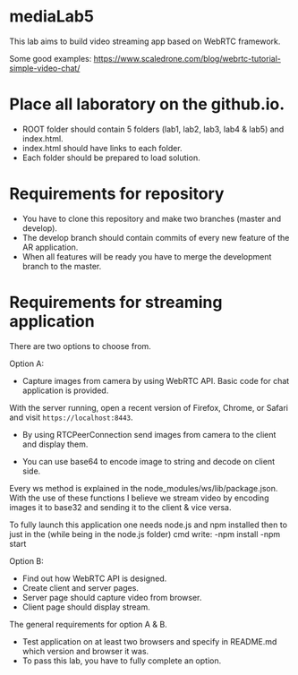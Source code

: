 # mediaLab5

This lab aims to build video streaming app based on WebRTC framework.

Some good examples:
https://www.scaledrone.com/blog/webrtc-tutorial-simple-video-chat/

# Place all laboratory on the github.io.
  - ROOT folder should contain 5 folders (lab1, lab2, lab3, lab4 & lab5) and index.html.
  - index.html should have links to each folder.
  - Each folder should be prepared to load solution.

# Requirements for repository
  - You have to clone this repository and make two branches (master and develop).
  - The develop branch should contain commits of every new feature of the AR application.
  - When all features will be ready you have to merge the development branch to the master.

# Requirements for streaming application
There are two options to choose from. 

Option A:
  - Capture images from camera by using WebRTC API. Basic code for chat application is provided.
  <!--COMPLETED:-->
  With the server running, open a recent version of Firefox, Chrome, or Safari and visit `https://localhost:8443`.
  - By using RTCPeerConnection send images from camera to the client and display them.
  <!--COMPLETED:-->
  - You can use base64 to encode image to string and decode on client side.
  <!--COMPLETED:-->
  Every ws method is explained in the node_modules/ws/lib/package.json.
  With the use of these functions I believe we stream video by encoding images it to base32 and sending it to the client & vice versa.

  <!--FULLY FUNCTIONAL WITH FIREFOX AND CHROME -->

To fully launch this application one needs node.js and npm installed
then to just in the (while being in the node.js folder) cmd write:
-npm install
-npm start
  
Option B:
  - Find out how WebRTC API is designed.
  - Create client and server pages.
  - Server page should capture video from browser.
  - Client page should display stream. 
  
  
The general requirements for option A & B.
  - Test application on at least two browsers and specify in README.md which version and browser it was.
  - To pass this lab, you have to fully complete an option.  